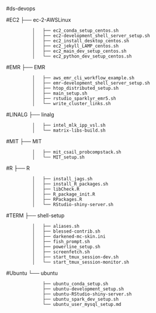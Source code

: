 #ds-devops

#EC2          ├── ec-2-AWSLinux

              │   ├── ec2_conda_setup_centos.sh
              │   ├── ec2-development_shell_server_setup.sh
              │   ├── ec2_install_desktop_centos.sh
              │   ├── ec2_jekyll_LAMP_centos.sh
              │   ├── ec2_main_dev_setup_centos.sh
              │   └── ec2_python_dev_setup_centos.sh

#EMR          ├── EMR

              │   ├── aws_emr_cli_workflow_example.sh
              │   ├── emr-development_shell_server_setup.sh
              │   ├── htop_distributed_setup.sh
              │   ├── main_setup.sh
              │   ├── rstudio_sparklyr_emr5.sh
              │   └── write_cluster_links.sh

#LINALG       ├── linalg

              │   ├── intel_mlk_ipp_vsl.sh
              │   └── matrix-libs-build.sh

#MIT          ├── MIT

              │   ├── mit_csail_probcompstack.sh
              │   └── MIT_setup.sh

#R            ├── R

              │   ├── install_jags.sh
              │   ├── install_R_packages.sh
              │   ├── libCheck.R
              │   ├── R_package_init.R
              │   ├── RPackages.R
              │   └── RStudio-shiny-server.sh

#TERM         ├── shell-setup

              │   ├── aliases.sh
              │   ├── blessed-contrib.sh
              │   ├── darkened-mc-skin.ini
              │   ├── fish_prompt.sh
              │   ├── powerline_setup.sh
              │   ├── screenfetch.sh
              │   ├── start_tmux_session-dev.sh
              │   └── start_tmux_session-monitor.sh
              
#Ubuntu       └── ubuntu

                  ├── ubuntu_conda_setup.sh
                  ├── ubuntu-development_setup.sh
                  ├── ubuntu-RStudio-shiny-server.sh
                  ├── ubuntu_spark_dev_setup.sh
                  └── ubuntu_user_mysql_setup.md
